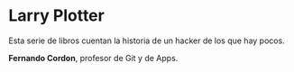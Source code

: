 # Larry Plotter

Esta serie de libros cuentan la historia de un hacker de los que hay pocos.

**Fernando Cordon**, profesor de Git y de Apps.
